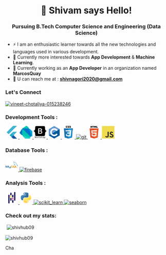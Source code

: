 <h1 align="center">👋 Shivam says Hello!</h1>
<h3 align="center">Pursuing B.Tech Computer Science and Engineering (Data Science)</h3>



 - ⚡ I am an enthusiastic learner towards all the new technologies and languages used in various development.
 - 🌱 Currently more interested towards **App Development** & **Machine Learning**.
 - 🔭 Currently working as an **App Developer** in an organization named **MarcosQuay**
 - 💬 U can reach me at : **shivnagori2020@gmail.com** 

<h3 align="left">Let's Connect</h3>
<p align="left">
<a href="https://www.linkedin.com/in/shivam-nagori-61b237228/" target="blank"><img align="center" src="https://raw.githubusercontent.com/rahuldkjain/github-profile-readme-generator/master/src/images/icons/Social/linked-in-alt.svg" alt="vineet-chotaliya-015238246" height="30" width="40" /></a>
<!-- <a href="https://www.instagram.com/itsmeshivam._/" target="blank"><img align="center" src="https://raw.githubusercontent.com/rahuldkjain/github-profile-readme-generator/master/src/images/icons/Social/instagram.svg" alt="itsmeshivam._" height="30" width="40" /></a> -->
</p>

<h3 align="left">Development Tools : </h3>
<p align="left"> <a href="https://flutter.dev/" target="_blank" rel="noreferrer"> <img src="https://raw.githubusercontent.com/devicons/devicon/master/icons/flutter/flutter-original.svg" alt="flutter" width="40" height="40"/>
<a href="https://dart.dev/"> <img src="https://raw.githubusercontent.com/devicons/devicon/master/icons/dart/dart-original.svg" alt="dart" width="40" height="40"/> <a href="https://getbootstrap.com" target="_blank" rel="noreferrer"> <img src="https://raw.githubusercontent.com/devicons/devicon/master/icons/bootstrap/bootstrap-plain-wordmark.svg" alt="bootstrap" width="40" height="40"/> </a> <a href="https://www.cprogramming.com/" target="_blank" rel="noreferrer"> <img src="https://raw.githubusercontent.com/devicons/devicon/master/icons/c/c-original.svg" alt="c" width="40" height="40"/> </a> <a href="https://www.w3schools.com/css/" target="_blank" rel="noreferrer"> <img src="https://raw.githubusercontent.com/devicons/devicon/master/icons/css3/css3-original-wordmark.svg" alt="css3" width="40" height="40"/> </a> </a><a href="https://git-scm.com/" target="_blank" rel="noreferrer"> <img src="https://www.vectorlogo.zone/logos/git-scm/git-scm-icon.svg" alt="git" width="40" height="40"/> </a> <a href="https://www.w3.org/html/" target="_blank" rel="noreferrer"> <img src="https://raw.githubusercontent.com/devicons/devicon/master/icons/html5/html5-original-wordmark.svg" alt="html5" width="40" height="40"/> </a> <a href="https://developer.mozilla.org/en-US/docs/Web/JavaScript" target="_blank" rel="noreferrer"> <img src="https://raw.githubusercontent.com/devicons/devicon/master/icons/javascript/javascript-original.svg" alt="javascript" width="40" height="40"/> </a> 


<h3 align="left">Database Tools : </h3>
<p align="left"><a href="https://www.mysql.com/" target="_blank" rel="noreferrer"> <img src="https://raw.githubusercontent.com/devicons/devicon/master/icons/mysql/mysql-original-wordmark.svg" alt="mysql" width="40" height="40"/> </a> <a href="https://firebase.google.com/" target="_blank" rel="noreferrer"> <img src="https://www.vectorlogo.zone/logos/firebase/firebase-icon.svg" alt="firebase" width="40" height="40"/> </a> 



<h3 align="left">Analysis Tools : </h3>
<p align="left"><a href="https://pandas.pydata.org/" target="_blank" rel="noreferrer"> <img src="https://raw.githubusercontent.com/devicons/devicon/2ae2a900d2f041da66e950e4d48052658d850630/icons/pandas/pandas-original.svg" alt="pandas" width="40" height="40"/> </a> <a href="https://www.python.org" target="_blank" rel="noreferrer"> <img src="https://raw.githubusercontent.com/devicons/devicon/master/icons/python/python-original.svg" alt="python" width="40" height="40"/> </a><a href="https://scikit-learn.org/" target="_blank" rel="noreferrer"> <img src="https://upload.wikimedia.org/wikipedia/commons/0/05/Scikit_learn_logo_small.svg" alt="scikit_learn" width="40" height="40"/> </a> <a href="https://seaborn.pydata.org/" target="_blank" rel="noreferrer"> <img src="https://seaborn.pydata.org/_images/logo-mark-lightbg.svg" alt="seaborn" width="40" height="40"/> </a>  </p>

<h3 align="left">Check out my stats:</h3>
<p align="left">

<div display="flex">
<p>&nbsp;<img align="center" src="https://github-readme-stats.vercel.app/api?username=shivhub09&show_icons=true&locale=en" alt="shivhub09" /></p>
<p><img align="center" src="https://github-readme-streak-stats.herokuapp.com/?user=shivhub09&" alt="shivhub09" /></p>
 
</div>


Cha
